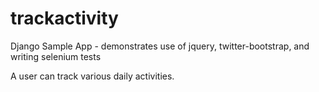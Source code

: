 trackactivity
=============

Django Sample App - demonstrates use of jquery, twitter-bootstrap, and writing selenium tests

A user can track various daily activities. 